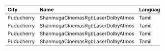 | City       | Name                              | Language |  Time | Type     | Price | Capacity | Booked |
| :--------- | :-------------------------------- | :------- | ----: | :------- | ----: | -------: | -----: |
| Puducherry | ShanmugaCinemasRgbLaserDolbyAtmos | Tamil    | 15:00 | Platinum |  100₹ |      229 |      0 |
| Puducherry | ShanmugaCinemasRgbLaserDolbyAtmos | Tamil    | 15:00 | Gold     |   75₹ |       32 |      0 |
| Puducherry | ShanmugaCinemasRgbLaserDolbyAtmos | Tamil    | 22:00 | Platinum |  100₹ |      229 |      2 |
| Puducherry | ShanmugaCinemasRgbLaserDolbyAtmos | Tamil    | 22:00 | Gold     |   75₹ |       32 |      0 |